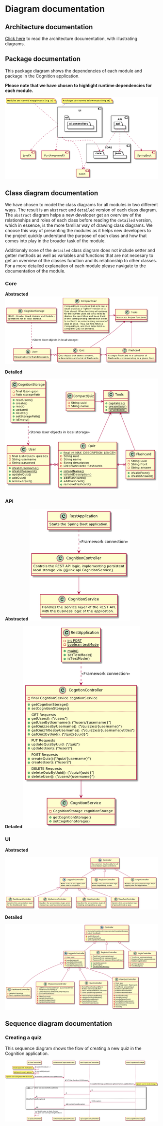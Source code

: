 # Diagram documentation

## Architecture documentation

[Click here](../release2/ARCHITECTURE.md) to read the architecture documentation, with illustrating diagrams.

## Package documentation

This package diagram shows the dependencies of each module and package in the Cognition application.

**Please note that we have chosen to highlight runtime dependencies for each module.**

![Package documentation](../plantuml/release3/img/package_diagram.png)

## Class diagram documentation

We have chosen to model the class diagrams for all modules in two different ways. The result is an `abstract` and `detailed` version of each class diagram. The `abstract` diagram helps a new developer get an overview of the relationships and roles of each class before reading the `detailed` version, which in essence, is the more familiar way of drawing class diagrams. We choose this way of presenting the modules as it helps new developers to the project quickly understand the purpose of each class and how that comes into play in the broader task of the module.

Additionaly none of the `detailed` class diagram does not include setter and getter methods as well as variables and functions that are not necesary to get an overview of the classes function and its relationship to other classes. For a more detailed explanation of each module please navigate to the documentation of the module.

### Core

**Abstracted**
![Core Descriptive Diagram](../plantuml/release3/img/core_abstracted.png)

**Detailed**

![Core Diagram](../plantuml/release3/img/core_detailed.png)

### API

**Abstracted**
![API Descriptive Diagram](../plantuml/release3/img/api_abstracted.png)

**Detailed**
![API Class Diagram](../plantuml/release3/img/api_detailed.png)

### UI

**Abstracted**

![Interaction between UI controllers](../plantuml/release2/img/ui_controllers_abstracted.png)

**Detailed**

![Interaction between UI controllers](../plantuml/release2/img/ui_controllers_detailed.png)

## Sequence diagram documentation

### Creating a quiz

This sequence diagram shows the flow of creating a new quiz in the Cognition application.

![Create Quiz Sequence](../plantuml/release3/img/create_quiz_sequence.png)
